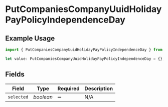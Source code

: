 # PutCompaniesCompanyUuidHolidayPayPolicyIndependenceDay

## Example Usage

```typescript
import { PutCompaniesCompanyUuidHolidayPayPolicyIndependenceDay } from "openapi/models/operations";

let value: PutCompaniesCompanyUuidHolidayPayPolicyIndependenceDay = {};
```

## Fields

| Field              | Type               | Required           | Description        |
| ------------------ | ------------------ | ------------------ | ------------------ |
| `selected`         | *boolean*          | :heavy_minus_sign: | N/A                |